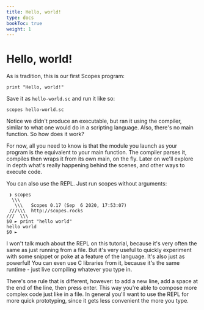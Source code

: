 ```yaml
---
title: Hello, world!
type: docs
bookToc: true
weight: 1
---
```

# Hello, world!

As is tradition, this is our first Scopes program:

    print "Hello, world!"
    
Save it as `hello-world.sc` and run it like so:

    scopes hello-world.sc
    
Notice we didn't produce an executable, but ran it using the compiler, similar to what one would do in a scripting language.
Also, there's no main function. So how does it work?

For now, all you need to know is that the module you launch as your program is the equivalent to your main function. The compiler parses it, compiles then wraps it from its own main, on the fly. Later on we'll explore in depth what's really happening behind the scenes, and other ways to execute code.
    
You can also use the REPL. Just run scopes without arguments:

     ❯ scopes
      \\\
       \\\   Scopes 0.17 (Sep  6 2020, 17:53:07)
     ///\\\  http://scopes.rocks
    ///  \\\
    $0 ► print "hello world"
    hello world
    $0 ► 
    
I won't talk much about the REPL on this tutorial, because it's very often the same as just running from a file. But it's very useful to quickly experiment with some snippet or poke at a feature of the language. 
It's also just as powerful! You can even use C libraries from it, because it's the same runtime - just live compiling whatever you type in.

There's one rule that is different, however: to add a new line, add a space at the end of the line, then press enter. This way you're able to compose more complex code just like in a file. In general you'll want to use the REPL for more quick prototyping, since it gets less convenient the more you type.
